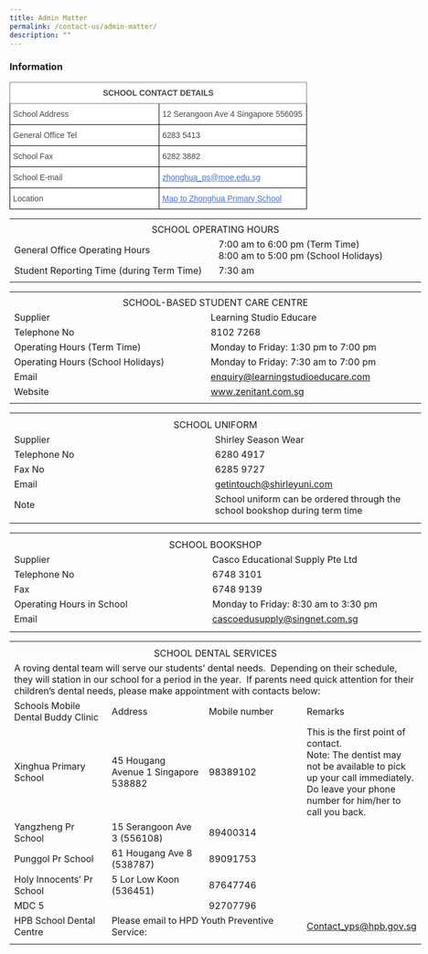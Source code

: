 ```yaml
---
title: Admin Matter
permalink: /contact-us/admin-matter/
description: ""
---
```

### **Information**
<style type="text/css">
.tg  {border-collapse:collapse;border-spacing:0;}
.tg td{border-color:black;border-style:solid;border-width:1px;font-family:Arial, sans-serif;font-size:14px;
  overflow:hidden;padding:10px 5px;word-break:normal;}
.tg th{border-color:black;border-style:solid;border-width:1px;font-family:Arial, sans-serif;font-size:14px;
  font-weight:normal;overflow:hidden;padding:10px 5px;word-break:normal;}
.tg .tg-8vr4{background-color:#FFF;border-color:inherit;color:#484848;font-weight:bold;text-align:center;vertical-align:top}
.tg .tg-06je{background-color:#FFF;color:#484848;text-align:left;vertical-align:top}
.tg .tg-wjv8{background-color:#FFF;color:#4372D6;text-align:left;text-decoration:underline;vertical-align:top}
</style>
<table style="undefined;table-layout: fixed; width: 520px" class="tg">
<colgroup>
<col style="width: 235px">
<col style="width: 27px">
<col style="width: 25px">
<col style="width: 233px">
</colgroup>
<thead>
  <tr>
    <th colspan="4" class="tg-8vr4">SCHOOL CONTACT DETAILS</th>
  </tr>
</thead>
<tbody>
  <tr>
    <td colspan="2" class="tg-06je">School Address</td>
    <td colspan="2" class="tg-06je">12 Serangoon Ave 4 Singapore 556095</td>
  </tr>
  <tr>
    <td colspan="2" class="tg-06je">General Office Tel</td>
    <td colspan="2" class="tg-06je">6283 5413</td>
  </tr>
  <tr>
    <td colspan="2" class="tg-06je">School Fax</td>
    <td colspan="2" class="tg-06je">6282 3882</td>
  </tr>
  <tr>
    <td colspan="2" class="tg-06je">School E-mail</td>
    <td colspan="2" class="tg-wjv8"><a href="mailto:zhonghua_ps@moe.edu.sg"><span style="text-decoration:underline;color:#4372D6">zhonghua_ps@moe.edu.sg</span></a></td>
  </tr>
  <tr>
    <td colspan="2" class="tg-06je">Location</td>
    <td colspan="2" class="tg-wjv8"><a href="https://www.google.com/maps/place/Zhonghua+Primary+School/@1.3598585,103.8673854,17z/data=!3m2!4b1!5s0x31da17aa2967fb09:0xcf3121e3b5fa38f6!4m6!3m5!1s0x31da17aa39517ac9:0xec3925b798d00a36!8m2!3d1.3598531!4d103.8695741!16s%2Fg%2F1tg29"><span style="text-decoration:underline;color:#4372D6">Map to Zhonghua Primary School</span></a></td>
  </tr>
</tbody>
</table>

<table style="border-collapse:
 collapse;width:540pt" width="720" cellspacing="0" cellpadding="0" border="0"><colgroup><col style="mso-width-source:userset;mso-width-alt:6582;
 width:135pt" span="4" width="180"></colgroup><tbody><tr style="mso-height-source:userset;height:5.25pt" height="7"><td style="height:5.25pt;width:135pt" width="180" class="xl65" height="7"></td><td style="width:135pt" width="180" class="xl65"></td><td style="width:135pt" width="180" class="xl65"></td><td style="width:135pt" width="180" class="xl65"></td></tr><tr style="height:15.75pt" height="21"><td style="height:15.75pt" class="xl68" height="21" colspan="4">
<center>SCHOOL OPERATING HOURS</center></td></tr><tr style="mso-height-source:userset;height:30.75pt" height="41"><td style="height:30.75pt;mso-ignore:colspan" colspan="2" class="xl65" height="41">General Office Operating Hours</td><td style="width:270pt" width="360" class="xl67" colspan="2">7:00 am to 6:00 pm (Term Time)<span style="mso-spacerun:yes">&nbsp;&nbsp;&nbsp;&nbsp;&nbsp;&nbsp;&nbsp;&nbsp;&nbsp;&nbsp;&nbsp;&nbsp;&nbsp;&nbsp;&nbsp;&nbsp;&nbsp;&nbsp; </span>
<br>8:00 am to 5:00 pm (School Holidays)</td></tr><tr style="height:15.75pt" height="21"><td style="height:15.75pt" class="xl65" height="21" colspan="2">Student Reporting Time (during Term Time)</td><td class="xl69" colspan="2">7:30 am</td></tr><tr style="mso-height-source:userset;height:4.5pt" height="6"><td style="height:4.5pt" class="xl65" height="6"></td><td class="xl65"></td><td class="xl65"></td><td class="xl65"></td></tr></tbody></table>

<table style="border-collapse:
 collapse;width:540pt" width="720" cellspacing="0" cellpadding="0" border="0"><colgroup><col style="mso-width-source:userset;mso-width-alt:6582;
 width:135pt" span="4" width="180"></colgroup><tbody><tr style="mso-height-source:userset;height:4.5pt" height="6"><td style="height:4.5pt;width:135pt" width="180" class="xl65" height="6"></td><td style="width:135pt" width="180" class="xl65"></td><td style="width:135pt" width="180" class="xl65"></td><td style="width:135pt" width="180" class="xl65"></td></tr><tr style="height:15.75pt" height="21"><td style="height:15.75pt" class="xl67" height="21" colspan="4">
<center>SCHOOL-BASED STUDENT CARE CENTRE</center></td></tr><tr style="height:15.75pt" height="21"><td style="height:15.75pt" class="xl65" height="21" colspan="2">Supplier</td><td class="xl70" colspan="2">Learning Studio Educare</td></tr><tr style="height:15.0pt" height="20"><td style="height:15.0pt" class="xl65" height="20" colspan="2">Telephone No</td><td class="xl71" colspan="2">8102 7268</td></tr><tr style="mso-height-source:userset;height:14.25pt" height="19"><td style="height:14.25pt;
  width:270pt" width="360" class="xl66" height="19" colspan="2">Operating Hours (Term Time)</td><td style="width:270pt" width="360" class="xl66" colspan="2">Monday to Friday: 1:30 pm to 7:00 pm</td></tr><tr style="mso-height-source:userset;height:14.25pt" height="19"><td style="height:14.25pt" class="xl65" height="19" colspan="2">Operating Hours (School Holidays)</td><td class="xl68" colspan="2">Monday to Friday: 7:30 am to 7:00 pm</td></tr><tr style="height:15.75pt" height="21"><td style="height:15.75pt" class="xl65" height="21" colspan="2">Email</td><td class="xl69" colspan="2"><a href="mailto:enquiry@learningstudioeducare.com">enquiry@learningstudioeducare.com</a></td></tr><tr style="height:15.75pt" height="21"><td style="height:15.75pt" class="xl65" height="21" colspan="2">Website</td><td class="xl69" colspan="2"><a href="http://www.zenitant.com.sg/">www.zenitant.com.sg</a></td></tr><tr style="mso-height-source:userset;height:4.5pt" height="6"><td style="height:4.5pt" class="xl65" height="6"></td><td class="xl65"></td><td class="xl65"></td><td class="xl65"></td></tr></tbody></table>

<table style="border-collapse:
 collapse;width:540pt" width="720" cellspacing="0" cellpadding="0" border="0"><colgroup><col style="mso-width-source:userset;mso-width-alt:6582;
 width:135pt" span="4" width="180"></colgroup><tbody><tr style="mso-height-source:userset;height:6.0pt" height="8"><td style="height:6.0pt;width:135pt" width="180" class="xl65" height="8"></td><td style="width:135pt" width="180" class="xl65"></td><td style="width:135pt" width="180" class="xl65"></td><td style="width:135pt" width="180" class="xl65"></td></tr><tr style="height:15.75pt" height="21"><td style="height:15.75pt;
  width:540pt" width="720" class="xl67" height="21" colspan="4">
<center>SCHOOL UNIFORM</center></td></tr><tr style="height:15.75pt" height="21"><td style="height:15.75pt" class="xl65" height="21" colspan="2">Supplier</td><td class="xl69" colspan="2">Shirley Season Wear</td></tr><tr style="height:15.75pt" height="21"><td style="height:15.75pt" class="xl65" height="21" colspan="2">Telephone No</td><td class="xl69" colspan="2">6280 4917</td></tr><tr style="height:15.75pt" height="21"><td style="height:15.75pt" class="xl65" height="21" colspan="2">Fax No</td><td class="xl69" colspan="2">6285 9727</td></tr><tr style="height:15.75pt" height="21"><td style="height:15.75pt" class="xl65" height="21" colspan="2">Email</td><td class="xl68" colspan="2"><a href="mailto:getintouch@shirleyuni.com">getintouch@shirleyuni.com</a></td></tr><tr style="mso-height-source:userset;height:29.25pt" height="39"><td style="height:29.25pt" class="xl65" height="39" colspan="2">Note</td><td style="width:270pt" width="360" class="xl66" colspan="2">School uniform can be ordered through the school bookshop during term time</td></tr><tr style="mso-height-source:userset;height:6.75pt" height="9"><td style="height:6.75pt" class="xl65" height="9"></td><td class="xl65"></td><td class="xl65"></td><td class="xl65"></td></tr></tbody></table>
	
<table style="border-collapse:
 collapse;width:540pt" width="720" cellspacing="0" cellpadding="0" border="0"><colgroup><col style="mso-width-source:userset;mso-width-alt:6582;
 width:135pt" span="4" width="180"></colgroup><tbody><tr style="mso-height-source:userset;height:6.0pt" height="8"><td style="height:6.0pt;width:135pt" width="180" class="xl65" height="8"></td><td style="width:135pt" width="180" class="xl65"></td><td style="width:135pt" width="180" class="xl65"></td><td style="width:135pt" width="180" class="xl65"></td></tr><tr style="height:15.75pt" height="21"><td style="height:15.75pt;
  width:540pt" width="720" class="xl66" height="21" colspan="4">
<center>SCHOOL BOOKSHOP</center></td></tr><tr style="height:15.75pt" height="21"><td style="height:15.75pt" class="xl65" height="21" colspan="2">Supplier&nbsp;</td><td class="xl68" colspan="2">Casco Educational Supply Pte Ltd</td></tr><tr style="height:15.75pt" height="21"><td style="height:15.75pt" class="xl65" height="21" colspan="2">Telephone No</td><td class="xl68" colspan="2">6748 3101</td></tr><tr style="height:15.75pt" height="21"><td style="height:15.75pt" class="xl65" height="21" colspan="2">Fax</td><td class="xl68" colspan="2">6748 9139</td></tr><tr style="height:15.75pt" height="21"><td style="height:15.75pt" class="xl65" height="21" colspan="2">Operating Hours in School</td><td class="xl68" colspan="2">Monday to Friday: 8:30 am to 3:30 pm</td></tr><tr style="height:15.75pt" height="21"><td style="height:15.75pt" class="xl65" height="21" colspan="2">Email</td><td class="xl67" colspan="2"><a href="mailto:cascoedusupply@singnet.com.sg">cascoedusupply@singnet.com.sg</a></td></tr><tr style="mso-height-source:userset;height:6.75pt" height="9"><td style="height:6.75pt" class="xl65" height="9"></td><td class="xl65"></td><td class="xl65"></td><td class="xl65"></td></tr></tbody></table>

<table style="border-collapse:
 collapse;width:540pt" width="720" cellspacing="0" cellpadding="0" border="0"><colgroup><col style="mso-width-source:userset;mso-width-alt:6582;
 width:135pt" span="4" width="180"></colgroup><tbody><tr style="mso-height-source:userset;height:6.0pt" height="8"><td style="height:6.0pt;width:135pt" width="180" class="xl65" height="8"></td><td style="width:135pt" width="180" class="xl65"></td><td style="width:135pt" width="180" class="xl65"></td><td style="width:135pt" width="180" class="xl65"></td></tr><tr style="mso-height-source:userset;height:15.75pt" height="21"><td style="height:15.75pt;
  width:540pt" width="720" class="xl75" height="21" colspan="4">
<center>SCHOOL DENTAL SERVICES</center></td></tr><tr style="mso-height-source:userset;height:45.75pt" height="61"><td style="height:45.75pt;
  width:540pt" width="720" class="xl74" height="61" colspan="4">A roving dental team will serve our students’ dental needs.<span style="mso-spacerun:yes">&nbsp; </span>Depending on their schedule, they will station in our school for a period in the year.<span style="mso-spacerun:yes">&nbsp; </span>If parents need quick attention for their children’s dental needs, please make appointment with contacts below:</td></tr><tr style="height:30.75pt" height="41"><td style="height:30.75pt;border-top:none;
  width:135pt" width="180" class="xl71" height="41">Schools Mobile Dental Buddy Clinic&nbsp;</td><td style="border-top:none;border-left:none" class="xl70">Address</td><td style="border-top:none;border-left:none" class="xl72">Mobile number</td><td style="border-top:none;border-left:none" class="xl66">Remarks</td></tr><tr style="height:105.75pt" height="141"><td style="height:105.75pt;width:135pt" width="180" class="xl67" height="141">Xinghua Primary School</td><td style="border-top:none;width:135pt" width="180" class="xl69">45 Hougang Avenue 1 Singapore 538882</td><td style="border-top:none;border-left:none" class="xl72">98389102</td><td style="border-top:none;border-left:none;width:135pt" width="180" class="xl68">This is the first point of contact.<span style="mso-spacerun:yes">&nbsp;</span><br>Note: The dentist may not be available to pick up your call immediately.<span style="mso-spacerun:yes">&nbsp; </span>Do leave your phone number for him/her to call you back.</td></tr><tr style="height:30.75pt" height="41"><td style="height:30.75pt;width:135pt" width="180" class="xl67" height="41">Yangzheng Pr School</td><td style="border-top:none;width:135pt" width="180" class="xl69">15 Serangoon Ave 3 (556108)</td><td style="border-top:none;border-left:none" class="xl72">89400314</td><td style="border-top:none;border-left:none" class="xl66">&nbsp;</td></tr><tr style="height:15.75pt" height="21"><td style="height:15.75pt;width:135pt" width="180" class="xl67" height="21">Punggol Pr School</td><td style="border-top:none;width:135pt" width="180" class="xl69">61 Hougang Ave 8 (538787)</td><td style="border-top:none;border-left:none" class="xl72">89091753&nbsp;</td><td style="border-top:none;border-left:none" class="xl66">&nbsp;</td></tr><tr style="height:15.75pt" height="21"><td style="height:15.75pt;width:135pt" width="180" class="xl67" height="21">Holy Innocents’ Pr School</td><td style="border-top:none;width:135pt" width="180" class="xl69">5 Lor Low Koon (536451)</td><td style="border-top:none;border-left:none" class="xl72">87647746&nbsp;</td><td style="border-top:none;border-left:none" class="xl66">&nbsp;</td></tr><tr style="mso-height-source:userset;height:15.75pt" height="21"><td style="height:15.75pt" class="xl65" height="21">MDC 5</td><td style="border-top:none" class="xl70">&nbsp;</td><td style="border-top:none;border-left:none" class="xl72">92707796</td><td style="border-top:none;border-left:none" class="xl66">&nbsp;</td></tr><tr style="mso-height-source:userset;height:15.75pt" height="21"><td style="height:15.75pt;width:135pt" width="180" class="xl77" height="21">HPB School Dental Centre</td><td class="xl66" colspan="2">Please email to HPD Youth Preventive Service:</td><td style="border-top:none" class="xl73"><a href="mailto:Contact_yps@hpb.gov.sg">Contact_yps@hpb.gov.sg</a></td></tr><tr style="mso-height-source:userset;height:6.0pt" height="8"><td style="height:6.0pt" class="xl65" height="8"></td><td class="xl65"></td><td class="xl65"></td><td class="xl65"></td></tr></tbody></table>